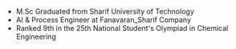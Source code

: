 - M.Sc Graduated from Sharif University of Technology
- AI & Process Engineer at Fanavaran_Sharif Company
- Ranked 9th in the 25th National Student's Olympiad in Chemical Engineering
